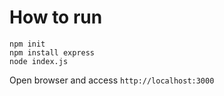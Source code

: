 # How to run
```
npm init
npm install express
node index.js
```

Open browser and access `http://localhost:3000`


